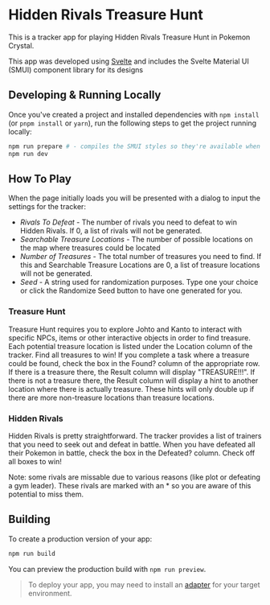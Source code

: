 # Hidden Rivals Treasure Hunt

This is a tracker app for playing Hidden Rivals Treasure Hunt in Pokemon Crystal.

This app was developed using [Svelte](https://svelte.dev) and includes the Svelte Material UI (SMUI) component library for its designs

## Developing & Running Locally

Once you've created a project and installed dependencies with `npm install` (or `pnpm install` or `yarn`), run the following steps to get the project running locally:

```bash
npm run prepare # - compiles the SMUI styles so they're available when starting the server
npm run dev
```

## How To Play

When the page initially loads you will be presented with a dialog to input the settings for the tracker:

* *Rivals To Defeat* - The number of rivals you need to defeat to win Hidden Rivals. If 0, a list of rivals will not be generated.
* *Searchable Treasure Locations* - The number of possible locations on the map where treasures could be located
* *Number of Treasures* - The total number of treasures you need to find. If this and Searchable Treasure Locations are 0, a list of treasure locations will not be generated.
* *Seed* - A string used for randomization purposes. Type one your choice or click the Randomize Seed button to have one generated for you.

### Treasure Hunt

Treasure Hunt requires you to explore Johto and Kanto to interact with specific NPCs, items or other interactive objects in order to find treasure. Each potential treasure location is listed under the Location column of the tracker. Find all treasures to win!
If you complete a task where a treasure could be found, check the box in the Found? column of the appropriate row. If there is a treasure there, the Result column will display "TREASURE!!!". If there is not a treasure there, the Result column will display a hint to another location where there is actually treasure. These hints will only double up if there are more non-treasure locations than treasure locations.

### Hidden Rivals

Hidden Rivals is pretty straightforward. The tracker provides a list of trainers that you need to seek out and defeat in battle. When you have defeated all their Pokemon in battle, check the box in the Defeated? column. Check off all boxes to win!

Note: some rivals are missable due to various reasons (like plot or defeating a gym leader). These rivals are marked with an * so you are aware of this potential to miss them.

## Building

To create a production version of your app:

```bash
npm run build
```

You can preview the production build with `npm run preview`.

> To deploy your app, you may need to install an [adapter](https://kit.svelte.dev/docs/adapters) for your target environment.
